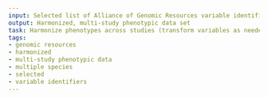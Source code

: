```yaml
---
input: Selected list of Alliance of Genomic Resources variable identifiers for multiple species
output: Harmonized, multi-study phenotypic data set
task: Harmonize phenotypes across studies (transform variables as needed)
tags:
- genomic resources
- harmonized
- multi-study phenotypic data
- multiple species
- selected
- variable identifiers
---
```

